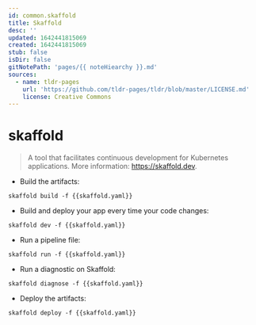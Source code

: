 ```yaml
---
id: common.skaffold
title: Skaffold
desc: ''
updated: 1642441815069
created: 1642441815069
stub: false
isDir: false
gitNotePath: 'pages/{{ noteHiearchy }}.md'
sources:
  - name: tldr-pages
    url: 'https://github.com/tldr-pages/tldr/blob/master/LICENSE.md'
    license: Creative Commons
---
```

# skaffold

> A tool that facilitates continuous development for Kubernetes applications.
> More information: <https://skaffold.dev>.

- Build the artifacts:

`skaffold build -f {{skaffold.yaml}}`

- Build and deploy your app every time your code changes:

`skaffold dev -f {{skaffold.yaml}}`

- Run a pipeline file:

`skaffold run -f {{skaffold.yaml}}`

- Run a diagnostic on Skaffold:

`skaffold diagnose -f {{skaffold.yaml}}`

- Deploy the artifacts:

`skaffold deploy -f {{skaffold.yaml}}`

